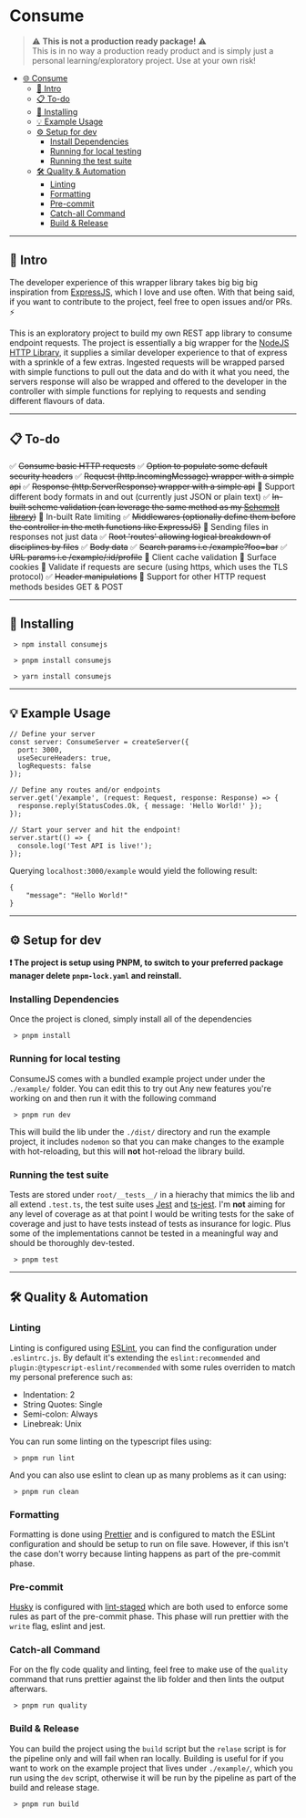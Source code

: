 # Consume

> :warning: **This is not a production ready package!** :warning:<br>
> This is in no way a production ready product and is simply just a personal learning/exploratory project. Use at your own risk!

- [:globe_with_meridians: Consume](#consume)
  - [:page_with_curl: Intro](#page_with_curl-intro)
  - [:clipboard: To-do](#clipboard-to-do)
  - [:minidisc: Installing](#minidisc-installing)
  - [:bulb: Example Usage](#bulb-example-usage)
  - [:gear: Setup for dev](#gear-setup-for-dev)
    - [Install Dependencies](#install-dependencies)
    - [Running for local testing](#running-for-local-testing)
    - [Running the test suite](#running-the-test-suite)
  - [:hammer_and_wrench: Quality & Automation](#hammer_and_wrench-quality-automation)
    - [Linting](#linting)
    - [Formatting](#formatting)
    - [Pre-commit](#pre-commit)
    - [Catch-all Command](#catch-all-command)
    - [Build & Release](#build-release)

---

## :page_with_curl: Intro

The developer experience of this wrapper library takes big big big inspiration from [ExpressJS](https://expressjs.com/), which I love and use often. With that being said, if you want to contribute to the project, feel free to open issues and/or PRs. :zap:

This is an exploratory project to build my own REST app library to consume endpoint requests.
The project is essentially a big wrapper for the [NodeJS HTTP Library](https://nodejs.org/api/http.html), it supplies a similar developer experience to that of express with a sprinkle of a few extras. Ingested requests will be wrapped parsed with simple functions to pull out the data and do with it what you need, the servers response will also be wrapped and offered to the developer in the controller with simple functions for replying to requests and sending different flavours of data.

---

## :clipboard: To-do

:white_check_mark: ~~Consume basic HTTP requests~~
:white_check_mark: ~~Option to populate some default security headers~~
:white_check_mark: ~~Request (http.IncomingMessage) wrapper with a simple api~~
:white_check_mark: ~~Response (http.ServerResponse) wrapper with a simple api~~
:white_square_button: Support different body formats in and out (currently just JSON or plain text)
:white_check_mark: ~~In-built scheme validation (can leverage the same method as my [SchemeIt library](https://github.com/jacoobia/schemeit))~~
:white_square_button: In-built Rate limiting
:white_check_mark: ~~Middlewares (optionally define them before the controller in the meth functions like ExpressJS)~~
:white_square_button: Sending files in responses not just data
:white_check_mark: ~~Root 'routes' allowing logical breakdown of disciplines by files~~
:white_check_mark: ~~Body data~~
:white_check_mark: ~~Search params i.e /example?foo=bar~~
:white_check_mark: ~~URL params i.e /example/:id/profile~~
:white_square_button: Client cache validation
:white_square_button: Surface cookies
:white_square_button: Validate if requests are secure (using https, which uses the TLS protocol)
:white_check_mark: ~~Header manipulations~~
:white_square_button: Support for other HTTP request methods besides GET & POST

---

## :minidisc: Installing

```
 > npm install consumejs
```

```
 > pnpm install consumejs
```

```
 > yarn install consumejs
```

---

## :bulb: Example Usage

```
// Define your server
const server: ConsumeServer = createServer({
  port: 3000,
  useSecureHeaders: true,
  logRequests: false
});

// Define any routes and/or endpoints
server.get('/example', (request: Request, response: Response) => {
  response.reply(StatusCodes.Ok, { message: 'Hello World!' });
});

// Start your server and hit the endpoint!
server.start(() => {
  console.log('Test API is live!');
});

```

Querying `localhost:3000/example` would yield the following result:

```
{
    "message": "Hello World!"
}
```

---

## :gear: Setup for dev

**:heavy_exclamation_mark: The project is setup using PNPM, to switch to your preferred package manager delete `pnpm-lock.yaml` and reinstall.**

### Installing Dependencies

Once the project is cloned, simply install all of the dependencies

```
 > pnpm install
```

### Running for local testing

ConsumeJS comes with a bundled example project under under the `./example/` folder. You can edit this to try out Any new features you're working on and then run it with the following command

```
 > pnpm run dev
```

This will build the lib under the `./dist/` directory and run the example project, it includes `nodemon` so that you can make changes to the example with hot-reloading, but this will **not** hot-reload the library build.

### Running the test suite

Tests are stored under `root/__tests__/` in a hierachy that mimics the lib and all extend `.test.ts`, the test suite uses [Jest](https://jestjs.io/) and [ts-jest](https://www.npmjs.com/package/ts-jest). I'm **not** aiming for any level of coverage as at that point I would be writing tests for the sake of coverage and just to have tests instead of tests as insurance for logic. Plus some of the implementations cannot be tested in a meaningful way and should be thoroughly dev-tested.

```
 > pnpm test
```

---

## :hammer_and_wrench: Quality & Automation

### Linting

Linting is configured using [ESLint](https://eslint.org/), you can find the configuration under `.eslintrc.js`. By default it's extending the `eslint:recommended` and `plugin:@typescript-eslint/recommended` with some rules overriden to match my personal preference such as:

- Indentation: 2
- String Quotes: Single
- Semi-colon: Always
- Linebreak: Unix

You can run some linting on the typescript files using:

```
 > pnpm run lint
```

And you can also use eslint to clean up as many problems as it can using:

```
 > pnpm run clean
```

### Formatting

Formatting is done using [Prettier](https://prettier.io/) and is configured to match the ESLint configuration and should be setup to run on file save. However, if this isn't the case don't worry because linting happens as part of the pre-commit phase.

### Pre-commit

[Husky](https://typicode.github.io/husky/) is configured with [lint-staged](https://www.npmjs.com/package/lint-staged) which are both used to enforce some rules as part of the pre-commit phase. This phase will run prettier with the `write` flag, eslint and jest.

### Catch-all Command

For on the fly code quality and linting, feel free to make use of the `quality` command that runs prettier against the lib folder and then lints the output afterwars.

```
 > pnpm run quality
```

### Build & Release

You can build the project using the `build` script but the `relase` script is for the pipeline only and will fail when ran locally.
Building is useful for if you want to work on the example project that lives under `./example/`, which you run using the `dev` script, otherwise it will be run by the pipeline as part of the build and release stage.

```
 > pnpm run build
```
